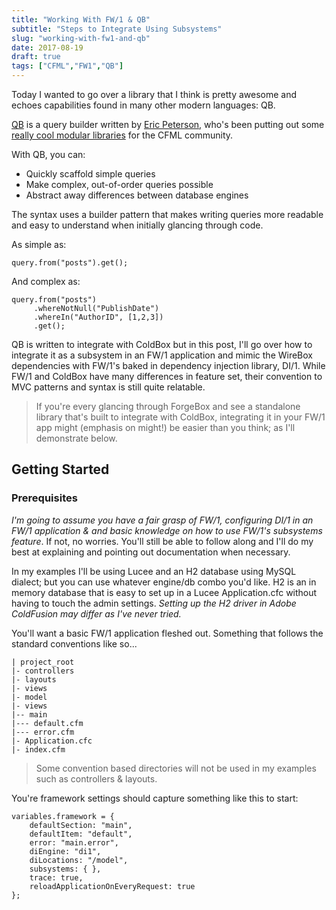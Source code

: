 ```yaml
---
title: "Working With FW/1 & QB"
subtitle: "Steps to Integrate Using Subsystems"
slug: "working-with-fw1-and-qb"
date: 2017-08-19
draft: true
tags: ["CFML","FW1","QB"]
---
```


Today I wanted to go over a library that I think is pretty awesome and echoes capabilities found in many other modern languages: QB.

[QB](https://www.forgebox.io/view/qb) is a query builder written by [Eric Peterson](https://github.com/elpete), who's been putting out some [really cool modular libraries](https://www.forgebox.io/user/elpete) for the CFML community.

With QB, you can:

- Quickly scaffold simple queries
- Make complex, out-of-order queries possible
- Abstract away differences between database engines

The syntax uses a builder pattern that makes writing queries more readable and easy to understand when initially glancing through code.

As simple as:

```
query.from("posts").get();
```

And complex as:

```
query.from("posts")
     .whereNotNull("PublishDate")
     .whereIn("AuthorID", [1,2,3])
     .get();
```

QB is written to integrate with ColdBox but in this post, I'll go over how to integrate it as a subsystem in an FW/1 application and mimic the WireBox dependencies with FW/1's baked in dependency injection library, DI/1. While FW/1 and ColdBox have many differences in feature set, their convention to MVC patterns and syntax is still quite relatable.

> If you're every glancing through ForgeBox and see a standalone library that's built to integrate with ColdBox, integrating it in your FW/1 app might (emphasis on might!) be easier than you think; as I'll demonstrate below.

## Getting Started

### Prerequisites

_I'm going to assume you have a fair grasp of FW/1, configuring DI/1 in an FW/1 application & and basic knowledge on how to use FW/1's subsystems feature_. If not, no worries. You'll still be able to follow along and I'll do my best at explaining and pointing out documentation when necessary.

In my examples I'll be using Lucee and an H2 database using MySQL dialect; but you can use whatever engine/db combo you'd like. H2 is an in memory database that is easy to set up in a Lucee Application.cfc without having to touch the admin settings. _Setting up the H2 driver in Adobe ColdFusion may differ as I've never tried._

You'll want a basic FW/1 application fleshed out. Something that follows the standard conventions like so...

```
| project_root
|- controllers
|- layouts
|- views
|- model
|- views
|-- main
|--- default.cfm
|--- error.cfm
|- Application.cfc
|- index.cfm
```

> Some convention based directories will not be used in my examples such as controllers &amp; layouts.

You're framework settings should capture something like this to start:

```
variables.framework = {
    defaultSection: "main",
    defaultItem: "default",
    error: "main.error",
    diEngine: "di1",
    diLocations: "/model",
    subsystems: { },
    trace: true,
    reloadApplicationOnEveryRequest: true
};
```
